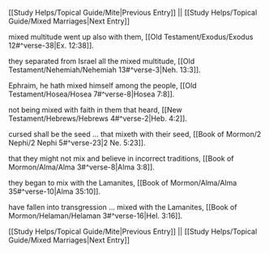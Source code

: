 [[Study Helps/Topical Guide/Mite|Previous Entry]]  ||  [[Study Helps/Topical Guide/Mixed Marriages|Next Entry]]

 mixed multitude went up also with them, [[Old Testament/Exodus/Exodus 12#^verse-38|Ex. 12:38]].

 they separated from Israel all the mixed multitude, [[Old Testament/Nehemiah/Nehemiah 13#^verse-3|Neh. 13:3]].

 Ephraim, he hath mixed himself among the people, [[Old Testament/Hosea/Hosea 7#^verse-8|Hosea 7:8]].

 not being mixed with faith in them that heard, [[New Testament/Hebrews/Hebrews 4#^verse-2|Heb. 4:2]].

 cursed shall be the seed ... that mixeth with their seed, [[Book of Mormon/2 Nephi/2 Nephi 5#^verse-23|2 Ne. 5:23]].

 that they might not mix and believe in incorrect traditions, [[Book of Mormon/Alma/Alma 3#^verse-8|Alma 3:8]].

 they began to mix with the Lamanites, [[Book of Mormon/Alma/Alma 35#^verse-10|Alma 35:10]].

 have fallen into transgression ... mixed with the Lamanites, [[Book of Mormon/Helaman/Helaman 3#^verse-16|Hel. 3:16]].

[[Study Helps/Topical Guide/Mite|Previous Entry]]  ||  [[Study Helps/Topical Guide/Mixed Marriages|Next Entry]]